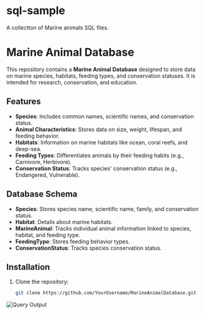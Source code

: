 # sql-sample
A collectton of Marine animals SQL files.
# Marine Animal Database

This repository contains a **Marine Animal Database** designed to store data on marine species, habitats, feeding types, and conservation statuses. It is intended for research, conservation, and education.

## Features

- **Species**: Includes common names, scientific names, and conservation status.
- **Animal Characteristics**: Stores data on size, weight, lifespan, and feeding behavior.
- **Habitats**: Information on marine habitats like ocean, coral reefs, and deep-sea.
- **Feeding Types**: Differentiates animals by their feeding habits (e.g., Carnivore, Herbivore).
- **Conservation Status**: Tracks species' conservation status (e.g., Endangered, Vulnerable).

## Database Schema

- **Species**: Stores species name, scientific name, family, and conservation status.
- **Habitat**: Details about marine habitats.
- **MarineAnimal**: Tracks individual animal information linked to species, habitat, and feeding type.
- **FeedingType**: Stores feeding behavior types.
- **ConservationStatus**: Tracks species conservation status.

## Installation

1. Clone the repository:
   ```bash
   git clone https://github.com/YourUsername/MarineAnimalDatabase.git
![Query Output](output_query.JPG)


